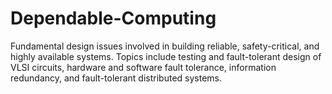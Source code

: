 # Dependable-Computing
Fundamental design issues involved in building reliable, safety-critical, and highly available systems. Topics include testing and fault-tolerant design of VLSI circuits, hardware and software fault tolerance, information redundancy, and fault-tolerant distributed systems.
